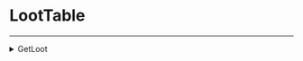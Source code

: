 # LootTable
---
<details><summary markdown="span">
GetLoot</summary>

---

#### Get an item from a loot table. Weight is based on accumulated chance.

##### `Shared`
##### Lib.GetLoot(data, totalRewards, preventDuplicateRewards)

#### Parameters
- **data**: table - The data to use for loot
    - **name**: string
    - **count**: number
    - **chance**: number
- **totalRewards**: number - The total rewards to get
- **preventDuplicateRewards**: boolean - Prevent duplicate rewards unless all have been given.
#### Return
- **return**: table - The loot that was given
    - **name**: string
    - **count**: number

---
</details>

